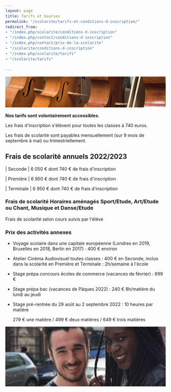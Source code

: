 ```yaml
---
layout: page
title: Tarifs et bourses
permalink: "/scolarite/tarifs-et-conditions-d-inscription/"
redirect_from:
- "/index.php/scolarite/conditions-d-inscription"
- "/index.php/contact/conditions-d-inscription"
- "/index.php/contact/prix-de-la-scolarite"
- "/scolarite/conditions-d-inscription"
- "/index.php/scolarite/tarifs"
- "/scolarite/tarifs"

---
```

![Prix de la scolarité - Ecole Saint-John Perse](/images/musique.jpg)

**Nos tarifs sont volontairement accessibles**. 

Les frais d'inscription s'élèvent pour toutes les classes à 740 euros. 

Les frais de scolarité sont payables mensuellement (sur 9 mois de septembre à mai) ou trimestriellement. 

## Frais de scolarité annuels 2022/2023

| Seconde | 6 050 € dont 740 € de frais d'inscription

| Première | 6 950 € dont 740 € de frais d'inscription

| Terminale | 6 950 € dont 740 € de frais d'inscription

### Frais de scolarité Horaires aménagés Sport/Etude, Art/Etude ou Chant, Musique et Danse/Etude

Frais de scolarité selon cours suivis par l'élève

### Prix des activités annexes

* Voyage scolaire dans une capitale européenne (Londres en 2019, Bruxelles en 2018, Berlin en 2017) : 400 € environ
* Atelier Cinéma Audiovisuel toutes classes : 400 € en Seconde, inclus dans la scolarité en Première et Terminale : 2h/semaine à l'école
* Stage prépa concours écoles de commerce (vacances de février) : 699 €
* Stage prépa bac (vacances de Pâques 2022) : 240 € 8h/matière du lundi au jeudi
* Stage pré-rentrée du 29 août au 2 septembre 2022 : 10 heures par matière

  279 € une matière / 499 € deux matières / 649 € trois matières

![Conditions d'inscription - Ecole Saint-John Perse](/images/deux-etudiants.jpg)